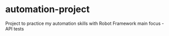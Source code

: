 # automation-project
Project to practice my automation skills with Robot Framework
main focus - API tests
